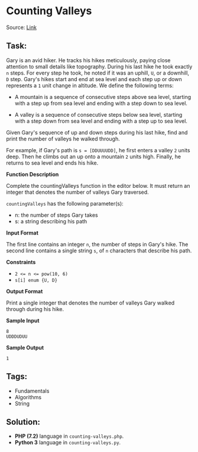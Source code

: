 # Counting Valleys

Source: [Link](https://www.hackerrank.com/challenges/counting-valleys/problem)

## Task:

Gary is an avid hiker. He tracks his hikes meticulously, paying close attention to small details like topography. 
During his last hike he took exactly `n` steps. For every step he took, he noted if it was an uphill, `U`, or a 
downhill, `D` step. Gary's hikes start and end at sea level and each step up or down represents a `1` unit change in 
altitude. We define the following terms:

* A mountain is a sequence of consecutive steps above sea level, starting with a step up from sea level and ending 
with a step down to sea level.

* A valley is a sequence of consecutive steps below sea level, starting with a step down from sea level and ending 
with a step up to sea level.

Given Gary's sequence of up and down steps during his last hike, find and print the number of valleys he walked through.

For example, if Gary's path is `s = [DDUUUUDD]`, he first enters a valley `2` units deep. Then he climbs out an up 
onto a mountain `2` units high. Finally, he returns to sea level and ends his hike.

**Function Description**

Complete the countingValleys function in the editor below. It must return an integer that denotes the number of 
valleys Gary traversed.

`countingValleys` has the following parameter(s):

* n: the number of steps Gary takes
* s: a string describing his path

**Input Format**

The first line contains an integer `n`, the number of steps in Gary's hike.
The second line contains a single string `s`, of `n` characters that describe his path.

**Constraints**

* `2 <= n <= pow(10, 6)`
* `s[i] enum {U, D}`

**Output Format**

Print a single integer that denotes the number of valleys Gary walked through during his hike.

**Sample Input**

```
8
UDDDUDUU
```

**Sample Output**
```
1
```

## Tags:

* Fundamentals
* Algorithms
* String

## Solution:

* **PHP (7.2)** language in `counting-valleys.php`.
* **Python 3** language in `counting-valleys.py`.